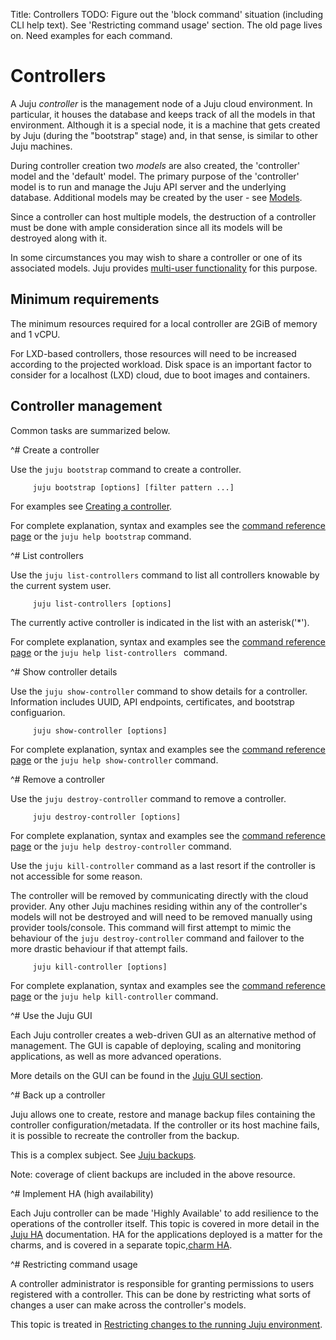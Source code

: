 Title: Controllers
TODO:  Figure out the 'block command' situation (including CLI help
         text). See 'Restricting command usage' section. The old page lives on.
       Need examples for each command.


# Controllers

A Juju *controller* is the management node of a Juju cloud environment. In
particular, it houses the database and keeps track of all the models in that
environment. Although it is a special node, it is a machine that
gets created by Juju (during the "bootstrap" stage) and, in that sense, is
similar to other Juju machines.

During controller creation two *models* are also created, the 'controller' model
and the 'default' model. The primary purpose of the 'controller' model is to
run and manage the Juju API server and the underlying database. Additional
models may be created by the user - see [Models](./models.html).

Since a controller can host multiple models, the destruction of a controller
must be done with ample consideration since all its models will be destroyed
along with it.

In some circumstances you may wish to share a controller or one of its associated
models. Juju provides [multi-user functionality](./users.html) for this purpose.

## Minimum requirements

The minimum resources required for a local controller are 2GiB of memory and 1
vCPU.

For LXD-based controllers, those resources will need to be increased according
to the projected workload. Disk space is an important factor to consider for a
localhost (LXD) cloud, due to boot images and containers.

## Controller management

Common tasks are summarized below.


^# Create a controller
   
   Use the `juju bootstrap` command to create a controller.

         juju bootstrap [options] [filter pattern ...]
   
   For examples see [Creating a controller](./controllers-creating.html).

   For complete explanation, syntax and examples see the
   [command reference page](./commands.html#bootstrap) or the `juju help
   bootstrap` command.


^# List controllers
   
   Use the `juju list-controllers` command to list all controllers knowable by
   the current system user.

         juju list-controllers [options] 
   
   The currently active controller is indicated in the list with an asterisk('*').
   
   For complete explanation, syntax and examples see the
   [command reference page](./commands.html#list-controllers) or the `juju help
   list-controllers ` command.



^# Show controller details
   
   Use the `juju show-controller` command to show details for a controller.
   Information includes UUID, API endpoints, certificates, and bootstrap
   configuarion.

         juju show-controller [options]
   
   For complete explanation, syntax and examples see the
   [command reference page](./commands.html#show-controller) or the `juju help
   show-controller` command.



^# Remove a controller
   
   Use the `juju destroy-controller` command to remove a controller.

         juju destroy-controller [options]
   
   For complete explanation, syntax and examples see the
   [command reference page](./commands.html#destroy-controller) or the `juju help
   destroy-controller` command.
   
   Use the `juju kill-controller` command as a last resort if the controller is
   not accessible for some reason.

   The controller will be removed by communicating directly with the cloud
   provider. Any other Juju machines residing within any of the controller's
   models will not be destroyed and will need to be removed manually using
   provider tools/console. This command will first attempt to mimic the behaviour
   of the `juju destroy-controller` command and failover to the more drastic
   behaviour if that attempt fails.
   
         juju kill-controller [options]
   
   For complete explanation, syntax and examples see the
   [command reference page](./commands.html#kill-controller) or the `juju help
   kill-controller` command.


^# Use the Juju GUI
   
   Each Juju controller creates a web-driven GUI as an alternative method of
   management. The GUI is capable of deploying, scaling and monitoring
   applications, as well as more advanced operations.
   
   More details on the GUI can be found in the [Juju GUI section][gui].
   

   
^# Back up a controller
   
   Juju allows one to create, restore and manage backup files containing the
   controller configuration/metadata. If the controller or its host machine
   fails, it is possible to recreate the controller from the backup.

   This is a complex subject. See [Juju backups](./controllers-backup.html).

   Note: coverage of client backups are included in the above resource.

   
 
 
^# Implement HA (high availability)

   Each Juju controller can be made 'Highly Available' to add resilience to the
   operations of the controller itself. This topic is covered in more detail in
   the [Juju HA][ha] documentation.
   HA for the applications deployed is a matter for the charms, and is covered
   in a separate topic,[charm HA][charm-ha].

   

^# Restricting command usage
   
   A controller administrator is responsible for granting permissions to
   users registered with a controller. This can be done by restricting what
   sorts of changes a user can make across the controller's models.

   This topic is treated in
   [Restricting changes to the running Juju environment](./juju-block.html).


[gui]: ./controllers-gui.html
[ha]: ./controllers-ha.html
[charm-ha]: ./charms-ha
